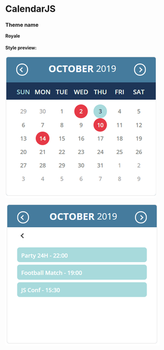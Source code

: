 # CalendarJS

### Theme name

**Royale**

#### Style preview:

![Current calendar style](./preview/calendarJS_EN.png)

![Current calendar style](./preview/specific_date_EN.png)
